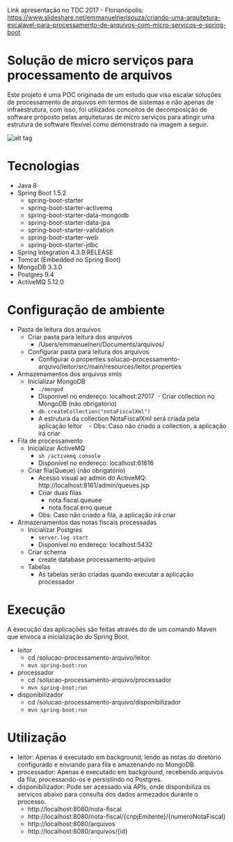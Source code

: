 Link apresentação no TDC 2017 - Florianópolis: https://www.slideshare.net/emmanuelnerisouza/criando-uma-arquitetura-escalavel-para-processamento-de-arquivos-com-micro-servicos-e-spring-boot

# Solução de micro serviços para processamento de arquivos

Este projeto é uma POC originada de um estudo que visa escalar soluções de processamento de arquivos em termos de sistemas e não apenas de infraestrutura, com isso, foi utilizados conceitos de decomposição de software proposto pelas arquiteturas de micro serviços para atingir uma estrutura de software flexível como demonstrado na imagem a seguir. 

![alt tag](https://github.com/emmanuelneri/solucao-processamento-arquivo/blob/master/arquivo/microservices-processamento-arquivo.png)

# Tecnologias
- Java 8
- Spring Boot 1.5.2
    - spring-boot-starter
    - spring-boot-starter-activemq
    - spring-boot-starter-data-mongodb
    - spring-boot-starter-data-jpa
    - spring-boot-starter-validation
    - spring-boot-starter-web
    - spring-boot-starter-jdbc
- Spring Integration 4.3.9.RELEASE    
- Tomcat (Embedded no Spring Boot)
- MongoDB 3.3.0
- Postgres 9.4
- ActiveMQ 5.12.0

# Configuração de ambiente

- Pasta de leitura dos arquivos
  -  Criar pasta para leitura dos arquivos
     - /Users/emmanuelneri/Documents/arquivos/
  -  Configurar pasta para leitura dos arquivos
        - Configurar o properties solucao-processamento-arquivo/leitor/src/main/resources/leitor.properties
- Armazenamentos dos arquivos xmls
  - Inicializar MongoDB
    - ```./mongod```
    - Disponível no endereço: localhost:27017
  - Criar collection no MongoDB (não obrigatório)
    - ```db.createCollection("notaFiscalXml")```
    - A estrutura da collection NotaFiscalXml será criada pela aplicação leitor
    - Obs: Caso não criado a collection, a aplicação irá criar
- Fila de processamento
  - Inicializar ActiveMQ
    - ```sh /activemq console```
    - Disponível no endereço: localhost:61616
  - Criar fila(Queue) (não obrigatório)
    - Acesso visual ao admin do ActiveMQ: http://localhost:8161/admin/queues.jsp
    - Criar duas filas
      - nota.fiscal.queuee
      - nota.fiscal.erro.queue
    - Obs: Caso não criado a fila, a aplicação irá criar
- Armazenamentos das notas fiscais processadas
   - Inicializar Postgres
      - ```server.log start```
      - Disponível no endereço: localhost:5432
   - Criar schema
      - create database processamento-arquivo
    - Tabelas
      - As tabelas serão criadas quando executar a aplicação processador
      
# Execução

A execução das aplicações são feitas através do de um comando Maven que envoca a inicialização do Spring Boot.

- leitor
    -  cd /solucao-processamento-arquivo/leitor
    - ```mvn spring-boot:run```
 - processador
    -  cd /solucao-processamento-arquivo/processador
    - ```mvn spring-boot:run```
 - disponibilizador
    -  cd /solucao-processamento-arquivo/disponibilizador
    - ```mvn spring-boot:run```
 
 # Utilização
 
- leitor: Apenas é executado em background, lendo as notas do diretório configurado e enviando para fila e amazenando no MongoDB.
- processador: Apenas é executado em background, recebendo arquivos da fila, processando-os e persistindo no Postgres. 
- disponibilizador: Pode ser acessado via APIs, onde disponibiliza os serviços abaixo para consulta dos dados armezados durante o processo.
    - http://localhost:8080/nota-fiscal
    - http://localhost:8080/nota-fiscal/{cnpjEmitente}/{numeroNotaFiscal}
    - http://localhost:8080/arquivos
    - http://localhost:8080/arquivos/{id}


 
